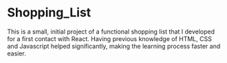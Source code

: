 # Shopping_List
This is a small, initial project of a functional shopping list that I developed for a first contact with React. Having previous knowledge of HTML, CSS and Javascript helped significantly, making the learning process faster and easier.
